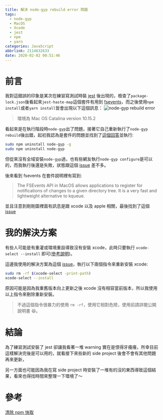 ```yaml
---
title: 解決 node-gyp rebuild error 問題
tags:
  - node-gyp
  - MacOS
  - Xcode
  - jest
  - npm
  - yarn
categories: JavaScript
abbrlink: 2114632633
date: 2020-02-02 00:51:46
---
```


# 前言

我對這錯誤的印象是某次在練習寫測試時裝 [jest](https://jestjs.io/) 後出現的，檢查了`package-lock.json`後看起來`jest-haste-map`這個套件有用到 [fsevents](https://www.npmjs.com/package/fsevents)，而之後使用`npm install`或者`yarn install`皆會出現以下這個訊息：
![node-gyp rebuild error](https://i.imgur.com/zH6Mbzo.png)

> 環境為 Mac OS Catalina version 10.15.2

看起來是在執行階段時`node-gyp`出了問題，接著它自己重新執行了`node-gyp rebuild`後出錯，起初我認為是套件的問題並找到了[這個回答](https://github.com/nodejs/node-gyp/issues/94#issuecomment-222482140)並執行:

```sh
sudo npm uninstall node-gyp -g
sudo npm uninstall node-gyp
```

但從來沒有全域安裝`node-gyp`過，也有些網友執行`node-gyp configure`是可以的，而我執行後還是失敗，狀態跟這個 [issue](https://github.com/nodejs/node-gyp/issues/94#issuecomment-269909621) 差不多。

後來看到 fsevents 在套件說明裡有寫到:

> The FSEvents API in MacOS allows applications to register for notifications of changes to a given directory tree. It is a very fast and lightweight alternative to kqueue.

並且注意到剛剛圖裡面有訊息是跟 xcode 以及 apple 相關，最後找到了這個 [issue](https://github.com/schnerd/d3-scale-cluster/issues/7)

# 我的解決方案

有些人可能是有重灌或環境重設導致沒有安裝 xcode，此時只要執行 `xcode-select --install` 即可([參考說明](https://github.com/schnerd/d3-scale-cluster/issues/7#issuecomment-402541605))。

這邊我使用的解決方案為這個 [issue](https://github.com/schnerd/d3-scale-cluster/issues/7#issuecomment-550579897)，執行以下兩個指令來重新安裝 xcode:

```sh
sudo rm -rf $(xcode-select -print-path)
xcode-select --install
```

原因可能是因為我重舊版本向上更新之後 xcode 沒有相容當前版本，所以我使用以上指令來刪除重新安裝。

> 不過這個指令很暴力的使用 `rm -rf`，使用它相對危險，使用前請詳閱公開說明書 😆。

# 結論

為了練習測試安裝了 jest 卻讓我看著一堆 warning 實在是恨得牙癢癢，所幸目前這樣解決完後是可以用的，就看接下來些新的 side project 後會不會有其他問題再來更新，

另一方面也可能因為我在寫 side project 時安裝了一堆有的沒的東西導致這個結果，看來也得找時間來整理一下環境了～

# 參考

[清除 npm 快取](https://blog.csdn.net/XuM222222/article/details/94976298)
